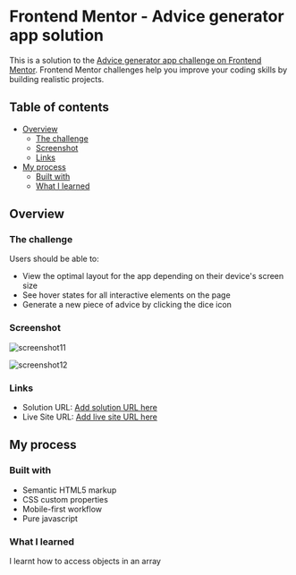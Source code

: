 # Frontend Mentor - Advice generator app solution

This is a solution to the [Advice generator app challenge on Frontend Mentor](https://www.frontendmentor.io/challenges/advice-generator-app-QdUG-13db). Frontend Mentor challenges help you improve your coding skills by building realistic projects.

## Table of contents

- [Overview](#overview)
  - [The challenge](#the-challenge)
  - [Screenshot](#screenshot)
  - [Links](#links)
- [My process](#my-process)
  - [Built with](#built-with)
  - [What I learned](#what-i-learned)
 



## Overview

### The challenge

Users should be able to:

- View the optimal layout for the app depending on their device's screen size
- See hover states for all interactive elements on the page
- Generate a new piece of advice by clicking the dice icon

### Screenshot
![screenshot11](https://user-images.githubusercontent.com/106917702/207879562-9ba40206-febe-4c6a-9eea-361f1b0fb4b8.png)

![screenshot12](https://user-images.githubusercontent.com/106917702/207879507-e4c32f7e-7e44-4602-9b2d-350958da1a8b.png)


### Links

- Solution URL: [Add solution URL here]([https://your-solution-url.com](https://quotes-generator-ridwan.netlify.app/))
- Live Site URL: [Add live site URL here](https://your-live-site-url.com)

## My process

### Built with

- Semantic HTML5 markup
- CSS custom properties
- Mobile-first workflow
- Pure javascript



### What I learned

I learnt how to access objects in an array

